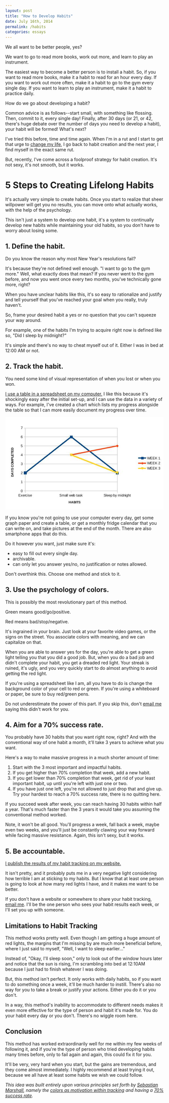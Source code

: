 ```yaml
---
layout: post
title: "How to Develop Habits"
date: July 16th, 2014
permalink: /habits
categories: essays
---
```


We all want to be better people, yes?

We want to go to read more books, work out more, and learn to play an instrument.

The easiest way to become a better person is to install a habit. So, if you want to read more books, make it a habit to read for an hour every day. If you want to work out more often, make it a habit to go to the gym every single day. If you want to learn to play an instrument, make it a habit to practice daily.

How do we go about developing a habit?

Common advice is as follows--start small, with something like flossing. Then, commit to it, every single day! Finally, after 30 days (or 21, or 42, there's huge debate over the number of days you need to develop a habit), your habit will be formed! What's next?

I've tried this before, time and time again. When I'm in a rut and I start to get that urge to [change my life](http://rmorabia.com/change), I go back to habit creation and the next year, I find myself in the exact same rut.

But, recently, I've come across a foolproof strategy for habit creation. It's not sexy, it's not smooth, but it works.

# 5 Steps to Creating Lifelong Habits

It's actually very simple to create habits. Once you start to realize that sheer willpower will get you no results, you can move onto what actually works, with the help of the psychology.

This isn't just a system to develop one habit, it's a system to continually develop new habits while maintaining your old habits, so you don't have to worry about losing some.

## 1. Define the habit.

Do you know the reason why most New Year's resolutions fail?

It's because they're not defined well enough. "I want to go to the gym more." Well, what exactly does that mean? If you never went to the gym before, and now you went once every two months, you've technically gone more, right?

When you have unclear habits like this, it's so easy to rationalize and justify and tell yourself that you've reached your goal when you really, truly haven't.

So, frame your desired habit a yes or no question that you can't squeeze your way around.

For example, one of the habits I'm trying to acquire right now is defined like so, "Did I sleep by midnight?"

It's simple and there's no way to cheat myself out of it. Either I was in bed at 12:00 AM or not.

## 2. Track the habit.

You need some kind of visual representation of when you lost or when you won.

[I use a table in a spreadsheet on my computer.](http://rmorabia.com/tracking) I like this because it's shockingly easy after the initial set-up, and I can use the data in a variety of ways. For example, I've created a chart which lists my progress alongside the table so that I can more easily document my progress over time.

![chart of my habit tracking data](/css/images/HabitTracking.jpg)

If you know you're not going to use your computer every day, get some graph paper and create a table, or get a monthly fridge calendar that you can write on, and take pictures at the end of the month. There are also smartphone apps that do this.

Do it however you want, just make sure it's:

- easy to fill out every single day.
- archivable.
- can only let you answer yes/no, no justification or notes allowed.

Don't overthink this. Choose one method and stick to it.

## 3. Use the psychology of colors.

This is possibly the most revolutionary part of this method.

Green means good/go/positive.

Red means bad/stop/negative.

It's ingrained in your brain. Just look at your favorite video games, or the signs on the street. You associate colors with meaning, and we can capitalize on that.

When you are able to answer yes for the day, you're able to get a green light telling you that you did a good job. But, when you do a bad job and didn't complete your habit, you get a dreaded red light. Your streak is ruined, it's ugly, and you very quickly start to do almost anything to avoid getting the red light.

If you're using a spreadsheet like I am, all you have to do is change the background color of your cell to red or green. If you're using a whiteboard or paper, be sure to buy red/green pens.

Do not underestimate the power of this part. If you skip this, don't [email me](mailto:hi@rmorabia.com) saying this didn't work for you.

## 4. Aim for a 70% success rate.

You probably have 30 habits that you want right now, right? And with the conventional way of one habit a month, it'll take 3 years to achieve what you want.

Here's a way to make massive progress in a much shorter amount of time:

1. Start with the 3 most important and impactful habits.
2. If you get higher than 70% completion that week, add a new habit.
3. If you get lower than 70% completion that week, get rid of your least important habit, up until you're left with just one or two.
4. If you have just one left, you're not allowed to just drop that and give up. Try your hardest to reach a 70% success rate, there is no quitting here.

If you succeed week after week, you can reach having 30 habits within half a year. That's much faster than the 3 years it would take you assuming the conventional method worked.

Note, it won't be all good. You'll progress a week, fall back a week, maybe even two weeks, and you'll just be constantly clawing your way forward while facing massive resistance. Again, this isn't sexy, but it works.

## 5. Be accountable.

[I publish the results of my habit tracking on my website.](http://rmorabia.com/tracking)

It isn't pretty, and it probably puts me in a very negative light considering how terrible I am at sticking to my habits. But I know that at least one person is going to look at how many red lights I have, and it makes me want to be better.

If you don't have a website or somewhere to share your habit tracking, [email me](mailto:hi@rmorabia.com). I'll be the one person who sees your habit results each week, or I'll set you up with someone.

## Limitations to Habit Tracking

This method works pretty well. Even though I am getting a huge amount of red lights, the margins that I'm missing by are much more beneficial before, where I just said to myself, "Well, I want to sleep earlier..."

Instead of, "Okay, I'll sleep soon," only to look out of the window hours later and notice that the sun is rising, I'm scrambling into bed at 12:10AM because I just had to finish whatever I was doing.

But, this method isn't perfect. It only works with daily habits, so if you want to do something once a week, it'll be much harder to instill. There's also no way for you to take a break or justify your actions. Either you do it or you don't.

In a way, this method's inability to accommodate to different needs makes it even more effective for the type of person and habit it's made for. You do your habit every day or you don't. There's no wiggle room here.

## Conclusion

This method has worked extraordinarily well for me within my few weeks of following it, and if you're the type of person who tried developing habits many times before, only to fail again and again, this could fix it for you.

It'll be very, very hard when you start, but the gains are tremendous, and they come almost immediately. I highly recommend at least trying it out, because we all have at least some habits we wish we could follow.

*This idea was built entirely upon various principles set forth by [Sebastian Marshall](http://sebastianmarshall.com), namely the [colors as motivation within tracking](http://sebastianmarshall.com/green-lights) and having a [70% success rate](http://sebastianmarshall.com/if-you-have-too-many-goals-youre-not-doing-read-this).*
